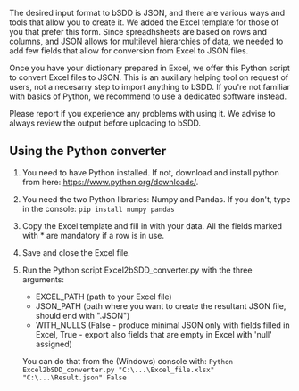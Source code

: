 The desired input format to bSDD is JSON, and there are various ways and tools that allow you to create it. We added the Excel template for those of you that prefer this form. Since spreadhsheets are based on rows and columns, and JSON allows for multilevel hierarchies of data, we needed to add few fields that allow for conversion from Excel to JSON files.

Once you have your dictionary prepared in Excel, we offer this Python script to convert Excel files to JSON. This is an auxiliary helping tool on request of users, not a necesarry step to import anything to bSDD. If you're not familiar with basics of Python, we recommend to use a dedicated software instead. 

Please report if you experience any problems with using it. We advise to always review the output before uploading to bSDD.

## Using the Python converter

1. You need to have Python installed. If not, download and install python from here: https://www.python.org/downloads/.
2. You need the two Python libraries: Numpy and Pandas. If you don't, type in the console: `pip install numpy pandas`
4. Copy the Excel template and fill in with your data. All the fields marked with * are mandatory if a row is in use.
5. Save and close the Excel file.
6. Run the Python script Excel2bSDD_converter.py with the three arguments:
    *  EXCEL_PATH (path to your Excel file)
    *  JSON_PATH (path where you want to create the resultant JSON file, should end with ".JSON")
    *  WITH_NULLS (False - produce minimal JSON only with fields filled in Excel, True - export also fields that are empty in Excel with 'null' assigned)  
  
    You can do that from the (Windows) console with:
    ```Python Excel2bSDD_converter.py "C:\...\Excel_file.xlsx" "C:\...\Result.json" False```
